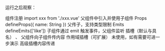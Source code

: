 运行之后观察：

组件注册	import xxx from './xxx.vue'	父组件中引入并使用子组件
Props	defineProps({ name: String })	父传子，支持类型限制
Emits	defineEmits(['like'])	子组件通过 emit 触发事件，父组件监听
插槽（默认与具名）	<slot>、<slot name="header">	父组件向子组件传内容
作用域插槽（可扩展）	未使用，如有需要可进一步演示	高级插槽内容传递
